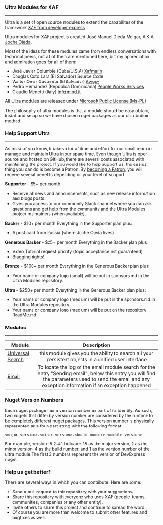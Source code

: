 ### Ultra Modules for XAF
---

Ultra is a set of open source modules to extend the capabilites of the framework [XAF from developer express](https://www.devexpress.com/products/net/application_framework/)

Ultra modules for XAF project is created José Manuel Ojeda Melgar, A.K.A [Joche Ojeda](https://www.jocheojeda.com).

Most of the ideas for these modules came
from endless conversations with technical peers, not all of them are mentioned here, but my appreciation and admiration goes for all of them:

- José Javier Columbie (Cuba/U.S.A) [Xafmarin](https://xafmarin.com/)
- Douglas Coto Lara (El Salvador)    Source Code
- Walter Omar Gavarrete (El Salvador)  [itwgsv](http://www.itwgsv.com)
- Pedro Hernández (Republica Dominicana) [People Works Services](http://www.peopleworksservices)
- Claudio Menetti (Italy) [informind.it](http://www.informind)

All Ultra modules are released under [Microsoft Public License (Ms-PL)](https://opensource.org/licenses/MS-PL)

The philosophy of ultra modules is that a module should be easy obtain, install and setup so we have chosen nuget packages as our distribution method

### Help Support Ultra
---
As most of you know, it takes a lot of time and effort for our small team to manage and maintain Ultra in our spare time. Even though Ultra is open source and hosted on GitHub, there are several costs associated with maintaining the project. If you would like to help support us, the easiest thing you can do is become a Patron.
By [becoming a Patron](https://www.patreon.com/jocheojeda), you will receive several benefits depending on your level of support.

**Supporter** - $5+ per month
- Receive all news and announcements, such as new release information and blogs posts.
- Gives you access to our community Slack channel where you can ask questions and get help from the community and the Ultra Modules project maintainers (when available).

**Backer** - $10+ per month Everything in the Supporter plan plus:
- A post card from Russia (where Joche Ojeda lives)

**Generous Backer** - $25+ per month Everything in the Backer plan plus:
- Video Tutorial request priority (topic acceptance not guaranteed)
- Bragging rights!

**Bronze** - $100+ per month Everything in the Generous Backer plan plus:
- Your name or company logo (small) will be put in sponsors.md in the Ultra Modules repository.

**Ultra** - $250+ per month Everything in the Generous Backer plan plus:
- Your name or company logo (medium) will be put in the sponsors.md in the Ultra Modules repository.
- Your name or company logo (medium) will be put on the repository ReadMe.md


### Modules
---


| Module        | Description   |
| ------------- |:-------------:| 
|[Universal Search](https://github.com/egarim/Ultra/tree/master/Ultra.UniversalSearch)      | this module gives you the ability to search all your persistent objects in a unified user interface |
|[Email](https://github.com/egarim/Ultra/tree/master/Ultra.Email)      | To locate the log of the email module search for the entry "Sending email", below this entry you will find the parameters used to send the email and any exception information if an exception happened |  
 


### Nuget Version Numbers


Each nuget package has a version number as part of its identity. As such, two nugets that differ by version number are considered by the runtime to be completely different nuget packages. This version number is physically represented as a four-part string with the following format:

```<language>
<major version>.<minor version>.<build number>.<module version>
```

For example, version 18.2.4.1 indicates 18 as the major version, 2 as the minor version, 4 as the build number, and 1 as the version number of the ultra module.The first 3 numbers
represent the version of DevExpress nuget.


### Help us get better?

There are several ways in which you can contribute. Here are some:

- Send a pull-request to this repository with your suggestions.
- Share this repository with everyone who uses XAF (people, teams, communities, companies or any other entity).
- Invite others to share this project and continue to spread the word.
- Of course you are more than welcome to submit other features and bugfixes as well.










